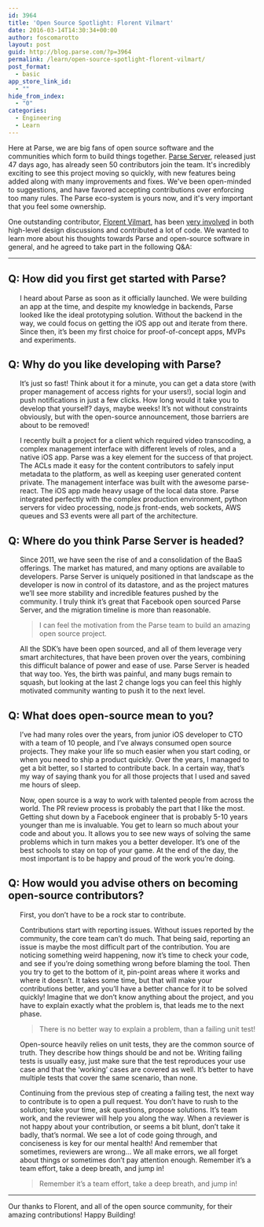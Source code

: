 ```yaml
---
id: 3964
title: 'Open Source Spotlight: Florent Vilmart'
date: 2016-03-14T14:30:34+00:00
author: foscomarotto
layout: post
guid: http://blog.parse.com/?p=3964
permalink: /learn/open-source-spotlight-florent-vilmart/
post_format:
  - basic
app_store_link_id:
  - ""
hide_from_index:
  - "0"
categories:
  - Engineering
  - Learn
---
```

Here at Parse, we are big fans of open source software and the communities which form to build things together. [Parse Server](https://github.com/parseplatform/parse-server), released just 47 days ago, has already seen 50 contributors join the team. It's incredibly exciting to see this project moving so quickly, with new features being added along with many improvements and fixes. We've been open-minded to suggestions, and have favored accepting contributions over enforcing too many rules. The Parse eco-system is yours now, and it's very important that you feel some ownership.

One outstanding contributor, [Florent Vilmart](https://twitter.com/flovilmart), has been [very involved](https://github.com/ParsePlatform/parse-server/issues?utf8=%E2%9C%93&q=mentions%3Aflovilmart) in both high-level design discussions and contributed a lot of code. We wanted to learn more about his thoughts towards Parse and open-source software in general, and he agreed to take part in the following Q&A:

* * *

## Q: How did you first get started with Parse?

<ol class="standard-list">
  <p>
    <quote>I heard about Parse as soon as it officially launched. We were building an app at the time, and despite my knowledge in backends, Parse looked like the ideal prototyping solution. Without the backend in the way, we could focus on getting the iOS app out and iterate from there. Since then, it’s been my first choice for proof-of-concept apps, MVPs and experiments.</quote>
  </p>
</ol>

## Q: Why do you like developing with Parse?

<ol class="standard-list">
 <p><quote>It’s just so fast! Think about it for a minute, you can get a data store (with proper management of access rights for your users!), social login and push notifications in just a few clicks. How long would it take you to develop that yourself? days, maybe weeks! It’s not without constraints obviously, but with the open-source announcement, those barriers are about to be removed!</quote></p>
  
  <p><quote>I recently built a project for a client which required video transcoding, a complex management interface with different levels of roles, and a native iOS app. Parse was a key element for the success of that project. The ACLs made it easy for the content contributors to safely input metadata to the platform, as well as keeping user generated content private. The management interface was built with the awesome parse-react. The iOS app made heavy usage of the local data store. Parse integrated perfectly with the complex production environment, python servers for video processing, node.js front-ends, web sockets, AWS queues and S3 events were all part of the architecture.</quote></p>
</ol>

## Q: Where do you think Parse Server is headed?
    
<ol class="standard-list">
    <p><quote>Since 2011, we have seen the rise of and a consolidation of the BaaS offerings. The market has matured, and many options are available to developers. Parse Server is uniquely positioned in that landscape as the developer is now in control of its datastore, and as the project matures we’ll see more stability and incredible features pushed by the community. I truly think it’s great that Facebook open sourced Parse Server, and the migration timeline is more than reasonable.</quote></p>
    <blockquote>
      <p>
        I can feel the motivation from the Parse team to build an amazing open source project.
      </p>
    </blockquote>
    <p><quote>All the SDK’s have been open sourced, and all of them leverage very smart architectures, that have been proven over the years, combining this difficult balance of power and ease of use. Parse Server is headed that way too. Yes, the birth was painful, and many bugs remain to squash, but looking at the last 2 change logs you can feel this highly motivated community wanting to push it to the next level.</quote></p>
</ol>
        
## Q: What does open-source mean to you?
        
<ol class="standard-list">
  <p>
    <quote>I’ve had many roles over the years, from junior iOS developer to CTO with a team of 10 people, and I’ve always consumed open source projects. They make your life so much easier when you start coding, or when you need to ship a product quickly. Over the years, I managed to get a bit better, so I started to contribute back. In a certain way, that’s my way of saying thank you for all those projects that I used and saved me hours of sleep.</quote>
  </p>

  <p>
    <quote>Now, open source is a way to work with talented people from across the world. The PR review process is probably the part that I like the most. Getting shut down by a Facebook engineer that is probably 5-10 years younger than me is invaluable. You get to learn so much about your code and about you. It allows you to see new ways of solving the same problems which in turn makes you a better developer. It’s one of the best schools to stay on top of your game. At the end of the day, the most important is to be happy and proud of the work you’re doing.</quote>
  </p>
</ol>
            
## Q: How would you advise others on becoming open-source contributors?
            
<ol class="standard-list">
  <p><quote>First, you don’t have to be a rock star to contribute.</quote></p>

  <p>
    <quote>Contributions start with reporting issues. Without issues reported by the community, the core team can’t do much. That being said, reporting an issue is maybe the most difficult part of the contribution. You are noticing something weird happening, now it’s time to check your code, and see if you’re doing something wrong before blaming the tool. Then you try to get to the bottom of it, pin-point areas where it works and where it doesn’t. It takes some time, but that will make your contributions better, and you’ll have a better chance for it to be solved quickly! Imagine that we don’t know anything about the project, and you have to explain exactly what the problem is, that leads me to the next phase.</quote>
  </p>

  <blockquote>
    <p>
      There is no better way to explain a problem, than a failing unit test!
    </p>
  </blockquote>

  <p>
    <quote>Open-source heavily relies on unit tests, they are the common source of truth. They describe how things should be and not be. Writing failing tests is usually easy, just make sure that the test reproduces your use case and that the ‘working’ cases are covered as well. It’s better to have multiple tests that cover the same scenario, than none.</quote>
  </p>

  <p>
    <quote>Continuing from the previous step of creating a failing test, the next way to contribute is to open a pull request. You don’t have to rush to the solution; take your time, ask questions, propose solutions. It’s team work, and the reviewer will help you along the way. When a reviewer is not happy about your contribution, or seems a bit blunt, don’t take it badly, that’s normal. We see a lot of code going through, and conciseness is key for our mental health! And remember that sometimes, reviewers are wrong... We all make errors, we all forget about things or sometimes don’t pay attention enough. Remember it’s a team effort, take a deep breath, and jump in!</quote>
  </p>

  <blockquote>
    <p>
      Remember it’s a team effort, take a deep breath, and jump in!
    </p>
  </blockquote>
</ol>

<hr />

<p>
  Our thanks to Florent, and all of the open source community, for their amazing contributions! Happy Building!
</p>
